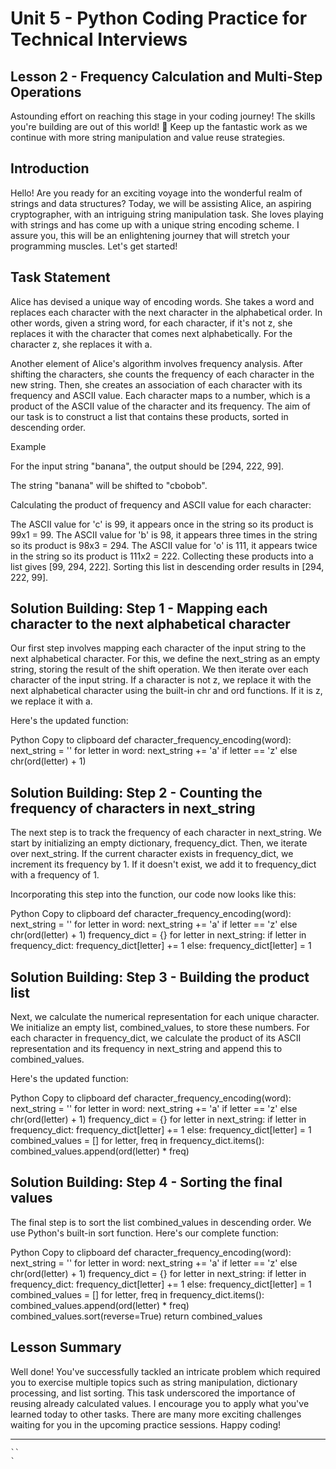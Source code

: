 # Unit 5 - Python Coding Practice for Technical Interviews
## Lesson 2 - Frequency Calculation and Multi-Step Operations

Astounding effort on reaching this stage in your coding journey! The skills you're building are out of this world! 🚀 Keep up the fantastic work as we continue with more string manipulation and value reuse strategies.

## Introduction
Hello! Are you ready for an exciting voyage into the wonderful realm of strings and data structures? Today, we will be assisting Alice, an aspiring cryptographer, with an intriguing string manipulation task. She loves playing with strings and has come up with a unique string encoding scheme. I assure you, this will be an enlightening journey that will stretch your programming muscles. Let's get started!

## Task Statement
Alice has devised a unique way of encoding words. She takes a word and replaces each character with the next character in the alphabetical order. In other words, given a string word, for each character, if it's not z, she replaces it with the character that comes next alphabetically. For the character z, she replaces it with a.

Another element of Alice's algorithm involves frequency analysis. After shifting the characters, she counts the frequency of each character in the new string. Then, she creates an association of each character with its frequency and ASCII value. Each character maps to a number, which is a product of the ASCII value of the character and its frequency. The aim of our task is to construct a list that contains these products, sorted in descending order.

Example

For the input string "banana", the output should be [294, 222, 99].

The string "banana" will be shifted to "cbobob".

Calculating the product of frequency and ASCII value for each character:

The ASCII value for 'c' is 99, it appears once in the string so its product is 99x1 = 99.
The ASCII value for 'b' is 98, it appears three times in the string so its product is 98x3 = 294.
The ASCII value for 'o' is 111, it appears twice in the string so its product is 111x2 = 222.
Collecting these products into a list gives [99, 294, 222]. Sorting this list in descending order results in [294, 222, 99].

## Solution Building: Step 1 - Mapping each character to the next alphabetical character
Our first step involves mapping each character of the input string to the next alphabetical character. For this, we define the next_string as an empty string, storing the result of the shift operation. We then iterate over each character of the input string. If a character is not z, we replace it with the next alphabetical character using the built-in chr and ord functions. If it is z, we replace it with a.

Here's the updated function:

Python
Copy to clipboard
def character_frequency_encoding(word):
    next_string = ''
    for letter in word:
        next_string += 'a' if letter == 'z' else chr(ord(letter) + 1)

## Solution Building: Step 2 - Counting the frequency of characters in next_string
The next step is to track the frequency of each character in next_string. We start by initializing an empty dictionary, frequency_dict. Then, we iterate over next_string. If the current character exists in frequency_dict, we increment its frequency by 1. If it doesn't exist, we add it to frequency_dict with a frequency of 1.

Incorporating this step into the function, our code now looks like this:

Python
Copy to clipboard
def character_frequency_encoding(word):
    next_string = ''
    for letter in word:
        next_string += 'a' if letter == 'z' else chr(ord(letter) + 1)
    frequency_dict = {}
    for letter in next_string:
        if letter in frequency_dict:
            frequency_dict[letter] += 1
        else:
            frequency_dict[letter] = 1

## Solution Building: Step 3 - Building the product list
Next, we calculate the numerical representation for each unique character. We initialize an empty list, combined_values, to store these numbers. For each character in frequency_dict, we calculate the product of its ASCII representation and its frequency in next_string and append this to combined_values.

Here's the updated function:

Python
Copy to clipboard
def character_frequency_encoding(word):
    next_string = ''
    for letter in word:
        next_string += 'a' if letter == 'z' else chr(ord(letter) + 1)
    frequency_dict = {}
    for letter in next_string:
        if letter in frequency_dict:
            frequency_dict[letter] += 1
        else:
            frequency_dict[letter] = 1
    combined_values = []
    for letter, freq in frequency_dict.items():
        combined_values.append(ord(letter) * freq)

## Solution Building: Step 4 - Sorting the final values
The final step is to sort the list combined_values in descending order. We use Python's built-in sort function. Here's our complete function:

Python
Copy to clipboard
def character_frequency_encoding(word):
    next_string = ''
    for letter in word:
        next_string += 'a' if letter == 'z' else chr(ord(letter) + 1)
    frequency_dict = {}
    for letter in next_string:
        if letter in frequency_dict:
            frequency_dict[letter] += 1
        else:
            frequency_dict[letter] = 1
    combined_values = []
    for letter, freq in frequency_dict.items():
        combined_values.append(ord(letter) * freq)
    combined_values.sort(reverse=True)
    return combined_values

## Lesson Summary
Well done! You've successfully tackled an intricate problem which required you to exercise multiple topics such as string manipulation, dictionary processing, and list sorting. This task underscored the importance of reusing already calculated values. I encourage you to apply what you've learned today to other tasks. There are many more exciting challenges waiting for you in the upcoming practice sessions. Happy coding!


****
```
``
`
```
